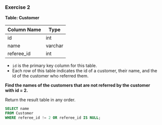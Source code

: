 ### Exercise 2

**Table: Customer**

| Column Name | Type    |
|-------------|---------|
| id          | int     |
| name        | varchar |
| referee_id  | int     |

- `id` is the primary key column for this table.
- Each row of this table indicates the id of a customer, their name, and the id of the customer who referred them.

**Find the names of the customers that are not referred by the customer with id = 2.**

Return the result table in any order.

```sql
SELECT name
FROM Customer
WHERE referee_id != 2 OR referee_id IS NULL;
```